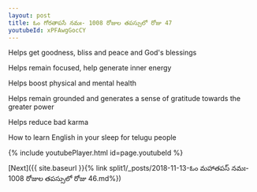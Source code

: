 ```yaml
---
layout: post
title: ఓం గోరతాపసే నమః- 1008 రోజుల తపస్సులో రోజు 47
youtubeId: xPFAwgGocCY
---
```

 
 
Helps get goodness, bliss and peace and God's blessings
 
Helps remain focused, help generate inner energy 
 
Helps boost physical and mental health 
 
Helps remain grounded and generates a sense of gratitude towards the greater power 
 
Helps reduce bad karma
 
How to learn English in your sleep for telugu people
 
 
 
 


{% include youtubePlayer.html id=page.youtubeId %}
 
[Next]({{ site.baseurl }}{% link split1/_posts/2018-11-13-ఓం మహాతపస్ నమః- 1008 రోజుల తపస్సులో రోజు 46.md%})
 
